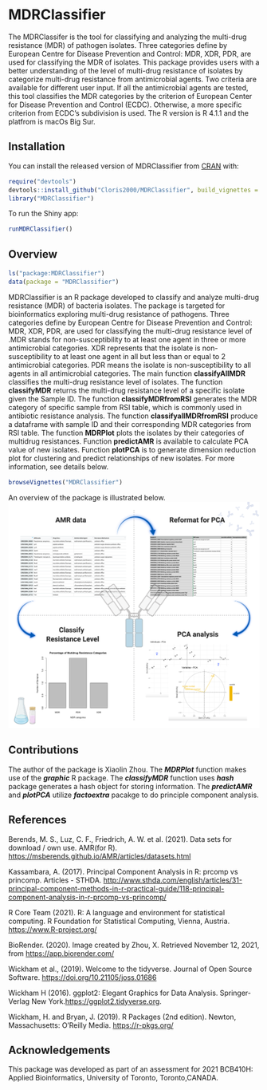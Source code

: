 
<!-- README.md is generated from README.Rmd. Please edit that file -->

# MDRClassifier

<!-- badges: start -->
<!-- badges: end -->

The MDRClassifer is the tool for classifying and analyzing the
multi-drug resistance (MDR) of pathogen isolates. Three categories
define by European Centre for Disease Prevention and Control: MDR, XDR,
PDR, are used for classifying the MDR of isolates. This package provides
users with a better understanding of the level of multi-drug resistance
of isolates by categorize multi-drug resistance from antimicrobial
agents. Two criteria are available for different user input. If all the
antimicrobial agents are tested, this tool classifies the MDR categories
by the criterion of European Center for Disease Prevention and Control
(ECDC). Otherwise, a more specific criterion from ECDC’s subdivision is
used. The R version is R 4.1.1 and the platfrom is macOs Big Sur.

## Installation

You can install the released version of MDRClassifier from
[CRAN](https://CRAN.R-project.org) with:

``` r
require("devtools")
devtools::install_github("Cloris2000/MDRClassifier", build_vignettes = TRUE)
library("MDRClassifier")
```

To run the Shiny app:

``` r
runMDRClassifier()
```

## Overview

``` r
ls("package:MDRClassifier") 
data(package = "MDRClassifier")
```

MDRClassifier is an R package developed to classify and analyze
multi-drug resistance (MDR) of bacteria isolates. The package is
targeted for bioinformatics exploring multi-drug resistance of
pathogens. Three categories define by European Centre for Disease
Prevention and Control: MDR, XDR, PDR, are used for classifying the
multi-drug resistance level of .MDR stands for non-susceptibility to at
least one agent in three or more antimicrobial categories. XDR
represents that the isolate is non-susceptibility to at least one agent
in all but less than or equal to 2 antimicrobial categories. PDR means
the isolate is non-susceptibility to all agents in all antimicrobial
categories. The main function **classifyAllMDR** classifies the
multi-drug resistance level of isolates. The function **classifyMDR**
returns the multi-drug resistance level of a specific isolate given the
Sample ID. The function **classifyMDRfromRSI** generates the MDR
category of specific sample from RSI table, which is commonly used in
antibiotic resistance analysis. The function **classifyallMDRfromRSI**
produce a dataframe with sample ID and their corresponding MDR
categories from RSI table. The function **MDRPlot** plots the isolates
by their categories of multidrug resistances. Function **predictAMR** is
available to calculate PCA value of new isolates. Function **plotPCA**
is to generate dimension reduction plot for clustering and predict
relationships of new isolates. For more information, see details below.

``` r
browseVignettes("MDRClassifier")
```

An overview of the package is illustrated below.
![](./inst/extdata/MDRClassifier.png)

## Contributions

The author of the package is Xiaolin Zhou. The ***MDRPlot*** function
makes use of the ***graphic*** R package. The ***classifyMDR*** function
uses ***hash*** package generates a hash object for storing information.
The ***predictAMR*** and ***plotPCA*** utilize ***factoextra*** pacakge
to do principle component analysis.

## References

Berends, M. S., Luz, C. F., Friedrich, A. W. et al. (2021). Data sets
for download / own use. AMR(for R).
<https://msberends.github.io/AMR/articles/datasets.html>

Kassambara, A. (2017). Principal Component Analysis in R: prcomp vs
princomp. Articles - STHDA.
<http://www.sthda.com/english/articles/31-principal-component-methods-in-r-practical-guide/118-principal-component-analysis-in-r-prcomp-vs-princomp/>

R Core Team (2021). R: A language and environment for statistical
computing. R Foundation for Statistical Computing, Vienna, Austria.
<https://www.R-project.org/>

BioRender. (2020). Image created by Zhou, X. Retrieved November 12,
2021, from <https://app.biorender.com/>

Wickham et al., (2019). Welcome to the tidyverse. Journal of Open Source
Software. <https://doi.org/10.21105/joss.01686>

Wickham H (2016). ggplot2: Elegant Graphics for Data Analysis.
Springer-Verlag New York.https://ggplot2.tidyverse.org.

Wickham, H. and Bryan, J. (2019). R Packages (2nd edition). Newton,
Massachusetts: O’Reilly Media. <https://r-pkgs.org/>

## Acknowledgements

This package was developed as part of an assessment for 2021 BCB410H:
Applied Bioinformatics, University of Toronto, Toronto,CANADA.
